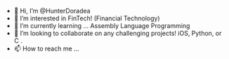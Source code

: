 - 👋 Hi, I’m @HunterDoradea
- 👀 I’m interested in FinTech! (Financial Technology)
- 🌱 I’m currently learning ... Assembly Language Programming
- 💞️ I’m looking to collaborate on any challenging projects! iOS, Python, or C .
- 📫 How to reach me ... 

<!---
HunterDoradea/HunterDoradea is a ✨ special ✨ repository because its `README.md` (this file) appears on your GitHub profile.
You can click the Preview link to take a look at your changes.
--->
